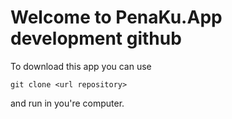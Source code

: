 # Welcome to PenaKu.App development github

To download this app you can use

```
git clone <url repository>
```
and run in you're computer.
